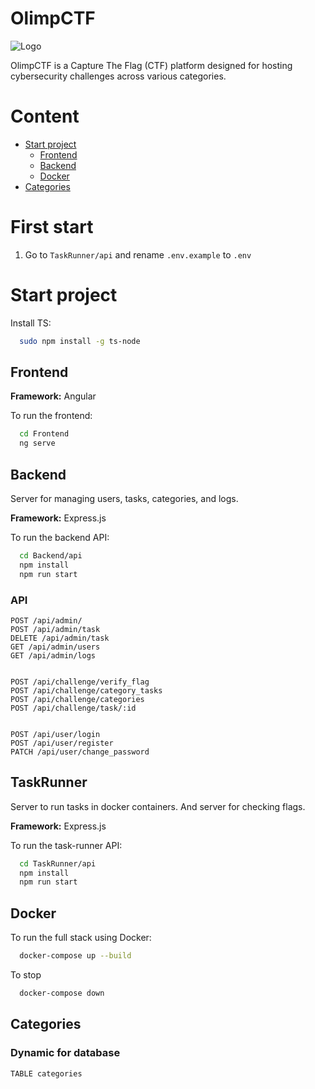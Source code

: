 # OlimpCTF

![Logo](Frontend/public/favicon.ico)

OlimpCTF is a Capture The Flag (CTF) platform designed for hosting cybersecurity challenges across various categories.


# Content

- [Start project](#start-project)
  - [Frontend](#frontend)
  - [Backend](#backend)
  - [Docker](#docker)
- [Categories](#categories)


# First start

1. Go to `TaskRunner/api` and rename `.env.example` to `.env`


# Start project

Install TS:

```bash
  sudo npm install -g ts-node
```

## Frontend

**Framework:** Angular

To run the frontend:
```bash
  cd Frontend
  ng serve
```

## Backend

Server for managing users, tasks, categories, and logs.

**Framework:** Express.js

To run the backend API:
```bash
  cd Backend/api
  npm install
  npm run start
```

### API

```
POST /api/admin/
POST /api/admin/task
DELETE /api/admin/task
GET /api/admin/users
GET /api/admin/logs  


POST /api/challenge/verify_flag
POST /api/challenge/category_tasks
POST /api/challenge/categories
POST /api/challenge/task/:id


POST /api/user/login
POST /api/user/register
PATCH /api/user/change_password
```

## TaskRunner

Server to run tasks in docker containers. And server for checking flags.

**Framework:** Express.js

To run the task-runner API:
```bash
  cd TaskRunner/api
  npm install
  npm run start
```

## Docker

To run the full stack using Docker:
```bash
  docker-compose up --build
```

To stop
```bash
  docker-compose down
```

## Categories

### Dynamic for database


```TABLE categories```
